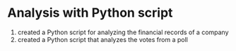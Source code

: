 # Analysis with Python script 
1) created a Python script for analyzing the financial records of a company 
2) created a Python script that analyzes the votes from a poll
